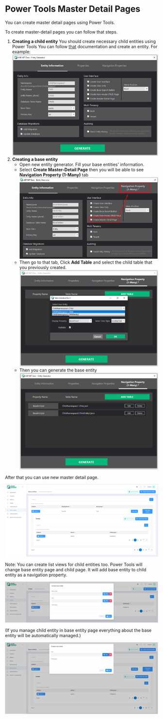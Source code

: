 # Power Tools Master Detail Pages

You can create master detail pages using Power Tools.

To create master-detail pages you can follow that steps.

1. **Creating a child entity**
   You should create necessary child entities using Power Tools 
   You can follow [that](Development-Guide-Rad-Tool.md) documentation and create an entity. 
   For example:
   <img src="images/rad-tool-master-detail-childentity1.png" alt="Rad Tool Child Entity" class="img-thumbnail" />
2. **Creating a base entity**
   * Open new entity generator. Fill your base entities' information.
   * Select **Create Master-Detail Page** then you will be able to see **Navigation Property (1-Many)** tab
     <img src="images/rad-tool-master-detail-base-entity-1.png" alt="Rad Tool Child Entity" class="img-thumbnail" />
   * Then go to that tab, Click **Add Table** and select the child table that you previously created.
     <img src="images/rad-tool-master-detail-base-entity-2.png" alt="Rad Tool Child Entity" class="img-thumbnail" />
   * Then you can generate the base entity
     <img src="images/rad-tool-master-detail-base-entity-3.png" alt="Rad Tool Child Entity" class="img-thumbnail" />

After that you can use new master detail page.

<img src="images/rad-tool-master-detail-screenshot-2.png" alt="Rad Tool Child Entity" class="img-thumbnail" />

Note: You can create list views for child entities too. Power Tools will change base entity page and child page. It will add base entity to child entity as a navigation property.

<img src="images/rad-tool-master-detail-screenshot-1.png" alt="Rad Tool Child Entity" class="img-thumbnail" />

(If you manage child entity in base entity page everything about the base entity will be automatically managed.)

<img src="images/rad-tool-master-detail-screenshot-3.png" alt="Rad Tool Child Entity" class="img-thumbnail" />